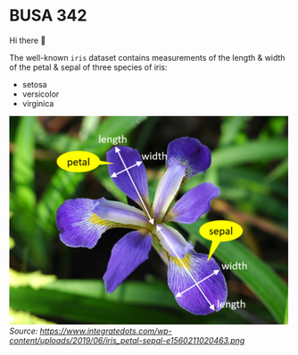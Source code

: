 # BUSA 342 
Hi there 👋

The well-known `iris` dataset contains measurements of the length & width of the petal & sepal of
three species of iris:

* setosa
* versicolor
* virginica

![image2](https://github.com/busa342/.github/blob/main/profile/iris_petal-sepal.png) <br />
*Source: https://www.integratedots.com/wp-content/uploads/2019/06/iris_petal-sepal-e1560211020463.png*

<!--



**Here are some ideas to get you started:**

🙋‍♀️ A short introduction - what is your organization all about?
🌈 Contribution guidelines - how can the community get involved?
👩‍💻 Useful resources - where can the community find your docs? Is there anything else the community should know?
🍿 Fun facts - what does your team eat for breakfast?
🧙 Remember, you can do mighty things with the power of [Markdown](https://docs.github.com/github/writing-on-github/getting-started-with-writing-and-formatting-on-github/basic-writing-and-formatting-syntax)
-->
